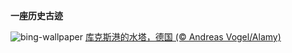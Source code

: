 
**一座历史古迹**

![bing-wallpaper](https://www.bing.com/th?id=OHR.CuxhavenTower_ZH-CN5580118944_1920x1080.jpg)
[库克斯港的水塔，德国 (© Andreas Vogel/Alamy)](https://www.bing.com/search?q=%E5%BA%93%E5%85%8B%E6%96%AF%E6%B8%AF&amp;form=hpcapt&amp;mkt=zh-cn)
  